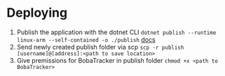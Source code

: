 # Deploying

1. Publish the application with the dotnet CLI `dotnet publish --runtime linux-arm --self-contained -o ./publish` [ docs ]( https://learn.microsoft.com/en-us/dotnet/iot/deployment )
2. Send newly created publish folder via scp `scp -r publish [username]@[address]:<path to save location>`
3. Give premissions for BobaTracker in publish folder `chmod +x <path to BobaTracker>`

